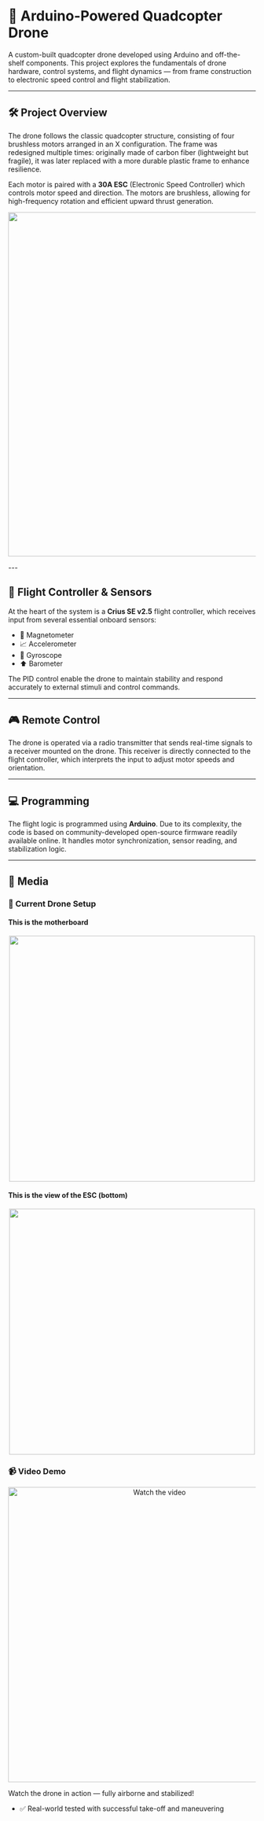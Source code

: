 ﻿# 🚁 Arduino-Powered Quadcopter Drone

A custom-built quadcopter drone developed using Arduino and off-the-shelf components. This project explores the fundamentals of drone hardware, control systems, and flight dynamics — from frame construction to electronic speed control and flight stabilization.

---

## 🛠️ Project Overview

The drone follows the classic quadcopter structure, consisting of four brushless motors arranged in an X configuration. The frame was redesigned multiple times: originally made of carbon fiber (lightweight but fragile), it was later replaced with a more durable plastic frame to enhance resilience.

Each motor is paired with a **30A ESC** (Electronic Speed Controller) which controls motor speed and direction. The motors are brushless, allowing for high-frequency rotation and efficient upward thrust generation.

<p align="center">
  <img src="https://github.com/user-attachments/assets/30fa63ad-2df1-43e7-81f0-fbddbbbed016" width="700"/>
</p>
---

## 🧠 Flight Controller & Sensors

At the heart of the system is a **Crius SE v2.5** flight controller, which receives input from several essential onboard sensors:

- 📍 Magnetometer  
- 📈 Accelerometer  
- 🔄 Gyroscope  
- ⬆️ Barometer  

The PID control enable the drone to maintain stability and respond accurately to external stimuli and control commands.

---

## 🎮 Remote Control

The drone is operated via a radio transmitter that sends real-time signals to a receiver mounted on the drone. This receiver is directly connected to the flight controller, which interprets the input to adjust motor speeds and orientation.

---

## 💻 Programming

The flight logic is programmed using **Arduino**. Due to its complexity, the code is based on community-developed open-source firmware readily available online. It handles motor synchronization, sensor reading, and stabilization logic.

---

## 📸 Media

### 🔧 Current Drone Setup
<h4>This is the motherboard</h4>
<p align="center">
  <img src="https://github.com/user-attachments/assets/305dd2e3-cd88-4123-9569-f0b6b5110a08" width="500"/>
</p>

<h4>This is the view of the ESC (bottom)</h4>
<p align="center">
  <img src="https://github.com/user-attachments/assets/b353d311-c86f-4c61-a8b5-9d1275b237b8" width="500"/>
</p>

### 📹 Video Demo

<p align="center">
  <a href="https://youtu.be/2c25TwiUodc" target="_blank">
    <img src="https://img.youtube.com/vi/2c25TwiUodc/hqdefault.jpg" alt="Watch the video" width="600">
  </a>
</p>

Watch the drone in action — fully airborne and stabilized!

- ✅ Real-world tested with successful take-off and maneuvering

